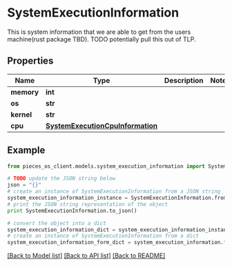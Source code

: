 # SystemExecutionInformation

This is system information that we are able to get from the users machine(rust package TBD). TODO potentially pull this out of TLP.

## Properties

Name | Type | Description | Notes
------------ | ------------- | ------------- | -------------
**memory** | **int** |  | 
**os** | **str** |  | 
**kernel** | **str** |  | 
**cpu** | [**SystemExecutionCpuInformation**](SystemExecutionCpuInformation.md) |  | 

## Example

```python
from pieces_os_client.models.system_execution_information import SystemExecutionInformation

# TODO update the JSON string below
json = "{}"
# create an instance of SystemExecutionInformation from a JSON string
system_execution_information_instance = SystemExecutionInformation.from_json(json)
# print the JSON string representation of the object
print SystemExecutionInformation.to_json()

# convert the object into a dict
system_execution_information_dict = system_execution_information_instance.to_dict()
# create an instance of SystemExecutionInformation from a dict
system_execution_information_form_dict = system_execution_information.from_dict(system_execution_information_dict)
```
[[Back to Model list]](../README.md#documentation-for-models) [[Back to API list]](../README.md#documentation-for-api-endpoints) [[Back to README]](../README.md)


